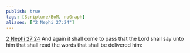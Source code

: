 ```yaml
---
publish: true
tags: [Scripture/BoM, noGraph]
aliases: ["2 Nephi 27:24"]
---
```

[2 Nephi 27:24](https://churchofjesuschrist.org/study/scriptures/bofm/2-ne/27?lang=eng&id=p24#p24) And again it shall come to pass that the Lord shall say unto him that shall read the words that shall be delivered him:
